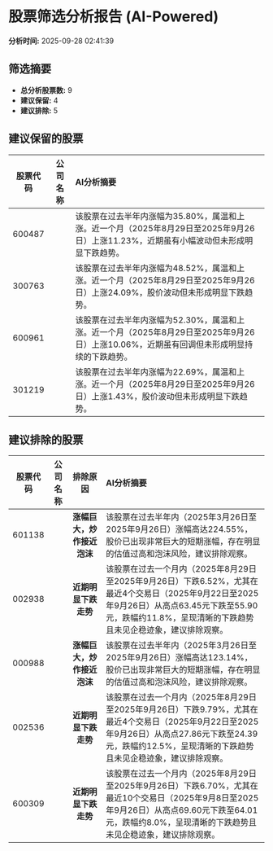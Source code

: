 # 股票筛选分析报告 (AI-Powered)

**分析时间:** 2025-09-28 02:41:39

## 筛选摘要

- **总分析股票数:** 9
- **建议保留:** 4
- **建议排除:** 5

## 建议保留的股票

| 股票代码 | 公司名称 | AI分析摘要 |
|:---:|:---:|:---|
| 600487 |  | 该股票在过去半年内涨幅为35.80%，属温和上涨。近一个月（2025年8月29日至2025年9月26日）上涨11.23%，近期虽有小幅波动但未形成明显下跌趋势。 |
| 300763 |  | 该股票在过去半年内涨幅为48.52%，属温和上涨。近一个月（2025年8月29日至2025年9月26日）上涨24.09%，股价波动但未形成明显下跌趋势。 |
| 600961 |  | 该股票在过去半年内涨幅为52.30%，属温和上涨。近一个月（2025年8月29日至2025年9月26日）上涨10.06%，近期虽有回调但未形成明显持续的下跌趋势。 |
| 301219 |  | 该股票在过去半年内涨幅为22.69%，属温和上涨。近一个月（2025年8月29日至2025年9月26日）上涨1.43%，股价波动但未形成明显下跌趋势。 |

## 建议排除的股票

| 股票代码 | 公司名称 | 排除原因 | AI分析摘要 |
|:---:|:---:|:---:|:---|
| 601138 |  | **涨幅巨大，炒作接近泡沫** | 该股票在过去半年内（2025年3月26日至2025年9月26日）涨幅高达224.55%，股价已出现非常巨大的短期涨幅，存在明显的估值过高和泡沫风险，建议排除观察。 |
| 002938 |  | **近期明显下跌走势** | 该股票在过去一个月内（2025年8月29日至2025年9月26日）下跌6.52%，尤其在最近4个交易日（2025年9月22日至2025年9月26日）从高点63.45元下跌至55.90元，跌幅约11.8%，呈现清晰的下跌趋势且未见企稳迹象，建议排除观察。 |
| 000988 |  | **涨幅巨大，炒作接近泡沫** | 该股票在过去半年内（2025年3月26日至2025年9月26日）涨幅高达123.14%，股价已出现非常巨大的短期涨幅，存在明显的估值过高和泡沫风险，建议排除观察。 |
| 002536 |  | **近期明显下跌走势** | 该股票在过去一个月内（2025年8月29日至2025年9月26日）下跌9.79%，尤其在最近4个交易日（2025年9月22日至2025年9月26日）从高点27.86元下跌至24.39元，跌幅约12.5%，呈现清晰的下跌趋势且未见企稳迹象，建议排除观察。 |
| 600309 |  | **近期明显下跌走势** | 该股票在过去一个月内（2025年8月29日至2025年9月26日）下跌6.70%，尤其在最近10个交易日（2025年9月8日至2025年9月26日）从高点69.60元下跌至64.01元，跌幅约8.0%，呈现清晰的下跌趋势且未见企稳迹象，建议排除观察。 |
